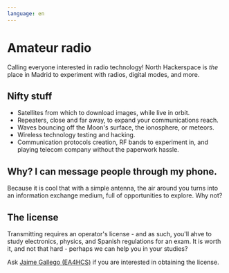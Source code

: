 ```yaml
---
language: en
---
```

# Amateur radio

Calling everyone interested in radio technology! North Hackerspace is _the_ place in Madrid to experiment with radios, digital modes, and more.

## Nifty stuff
- Satellites from which to download images, while live in orbit.
- Repeaters, close and far away, to expand your communications reach.
- Waves bouncing off the Moon's surface, the ionosphere, or meteors.
- Wireless technology testing and hacking.
- Communication protocols creation, RF bands to experiment in, and playing telecom company without the paperwork hassle.

## Why? I can message people through my phone.
Because it is cool that with a simple antenna, the air around you turns into an information exchange medium, full of opportunities to explore. Why not?

## The license
Transmitting requires an operator's license - and as such, you'll ahve to study electronics, physics, and Spanish regulations for an exam. It is worth it, and not that hard - perhaps we can help you in your studies?

Ask [Jaime Gallego (EA4HCS)](mailto:jaimeg@northhackerspace.org) if you are interested in obtaining the license.



